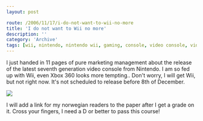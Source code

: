 ```yaml
---
layout: post

route: /2006/11/17/i-do-not-want-to-wii-no-more
title: 'I do not want to Wii no more'
description: ''
category: 'Archive'
tags: [wii, nintendo, nintendo wii, gaming, console, video console, video games]
---
```


I just handed in 11 pages of pure marketing management about the release of the
latest seventh generation video console from Nintendo. I am so fed up with Wii,
even Xbox 360 looks more tempting.. Don't worry, I will get Wii, but not right
now. It's not scheduled to release before 8th of December.

<img src="/img/blog/imga0b8cb1e28fdc0ee8b6a4244c5e27847.jpg" class="ph"/>

I will add a link for my norwegian readers to the paper after I get a grade on
it. Cross your fingers, I need a D or better to pass this course!
